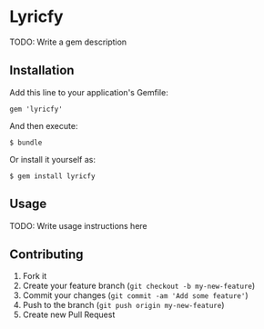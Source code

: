 # Lyricfy

TODO: Write a gem description

## Installation

Add this line to your application's Gemfile:

    gem 'lyricfy'

And then execute:

    $ bundle

Or install it yourself as:

    $ gem install lyricfy

## Usage

TODO: Write usage instructions here

## Contributing

1. Fork it
2. Create your feature branch (`git checkout -b my-new-feature`)
3. Commit your changes (`git commit -am 'Add some feature'`)
4. Push to the branch (`git push origin my-new-feature`)
5. Create new Pull Request
